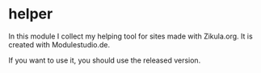 # helper
In this module I collect my helping tool for sites made with Zikula.org. It is created with Modulestudio.de.

If you want to use it, you should use the released version.

